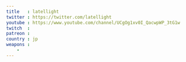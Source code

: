 ```yaml
---
title   : latellight
twitter : https://twitter.com/latellight
youtube : https://www.youtube.com/channel/UCgOg1xv0I_QacwpWP_3tG1w
twitch  : 
patreon : 
country : jp
weapons :
    - 
---
```



